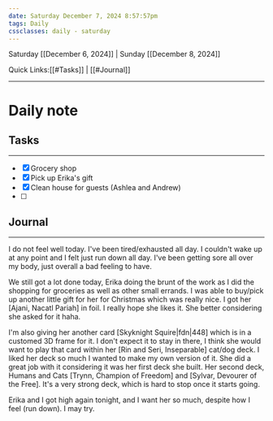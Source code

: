 ```yaml
---
date: Saturday December 7, 2024 8:57:57pm
tags: Daily
cssclasses: daily - saturday
---
```

Saturday [[December 6, 2024]] | Sunday [[December 8, 2024]]

Quick Links:[[#Tasks]] | [[#Journal]] 
***

# Daily note


## Tasks
***
- [x] Grocery shop
- [x] Pick up Erika's gift
- [x] Clean house for guests (Ashlea and Andrew)
- [ ] 


## Journal
***
I do not feel well today. I've been tired/exhausted all day. I couldn't wake up at any point and I felt just run down all day. I've been getting sore all over my body, just overall a bad feeling to have.

We still got a lot done today, Erika doing the brunt of the work as I did the shopping for groceries as well as other small errands. I was able to buy/pick up another little gift for her for Christmas which was really nice. I got her [Ajani, Nacatl Pariah] in foil. I really hope she likes it. She better considering she asked for it haha.

I'm also giving her another card [Skyknight Squire|fdn|448] which is in a customed 3D frame for it. I don't expect it to stay in there, I think she would want to play that card within her [Rin and Seri, Inseparable] cat/dog deck. I liked her deck so much I wanted to make my own version of it. She did a great job with it considering it was her first deck she built. Her second deck, Humans and Cats [Trynn, Champion of Freedom] and [Sylvar, Devourer of the Free]. It's a very strong deck, which is hard to stop once it starts going.

Erika and I got high again tonight, and I want her so much, despite how I feel (run down). I may try.


